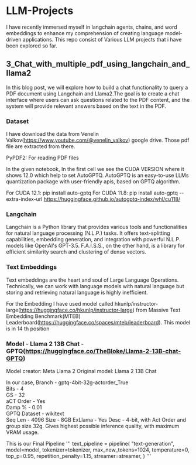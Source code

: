 # LLM-Projects
I have recently immersed myself in langchain agents, chains, and word embeddings to enhance my comprehension of creating language model-driven applications. 
This repo consist of Various LLM projects that i have been explored so far. 

## 3_Chat_with_multiple_pdf_using_langchain_and_llama2

In this blog post, we will explore how to build a chat functionality to query a PDF document using Langchain and Llama2.The goal is to create a chat interface where users can ask questions related to the PDF content, and the system will provide relevant answers based on the text in the PDF.

### Dataset

I have download the data from Venelin Valkov(https://www.youtube.com/@venelin_valkov) google drive. Those pdf file are extracted from there. 

PyPDF2: For reading PDF files

In the given notebook, In the first cell we see the CUDA VERSION where it shows 12.0 which help to set AutoGPTQ. AutoGPTQ is an easy-to-use LLMs quantization package with user-friendly apis, based on GPTQ algorithm.

For CUDA 12.1: pip install auto-gptq
For CUDA 11.8: pip install auto-gptq --extra-index-url https://huggingface.github.io/autogptq-index/whl/cu118/

### Langchain
Langchain is a Python library that provides various tools and functionalities for natural language processing (N.L.P.) tasks. It offers text-splitting capabilities, embedding generation, and integration with powerful N.L.P. models like OpenAI's GPT-3.5. F.A.I.S.S., on the other hand, is a library for efficient similarity search and clustering of dense vectors.


### Text Embeddings
Text embeddings are the heart and soul of Large Language Operations. Technically, we can work with language models with natural language but storing and retrieving natural language is highly inefficient.

For the Embedding I have used model called hkunlp/instructor-large(https://huggingface.co/hkunlp/instructor-large) from Massive Text Embedding Benchmark(MTEB) Leaderboard(https://huggingface.co/spaces/mteb/leaderboard). This model is in 14 th position
    
### Model - Llama 2 13B Chat - GPTQ(https://huggingface.co/TheBloke/Llama-2-13B-chat-GPTQ)
Model creator: Meta Llama 2
Original model: Llama 2 13B Chat

In our case,
Branch - gptq-4bit-32g-actorder_True    
Bits - 4   
GS -  32   
aCT Order -  Yes    
Damp % - 0.01   
GPTQ Dataset -  wikitext  
Seq Len -   4096
Size - 8GB
ExLlama - Yes
Desc - 4-bit, with Act Order and group size 32g. Gives highest possible inference quality, with maximum VRAM usage.

This is our Final Pipeline
'''
text_pipeline = pipeline(
    "text-generation",
    model=model,
    tokenizer=tokenizer,
    max_new_tokens=1024,
    temperature=0,
    top_p=0.95,
    repetition_penalty=1.15,
    streamer=streamer,
)
'''







